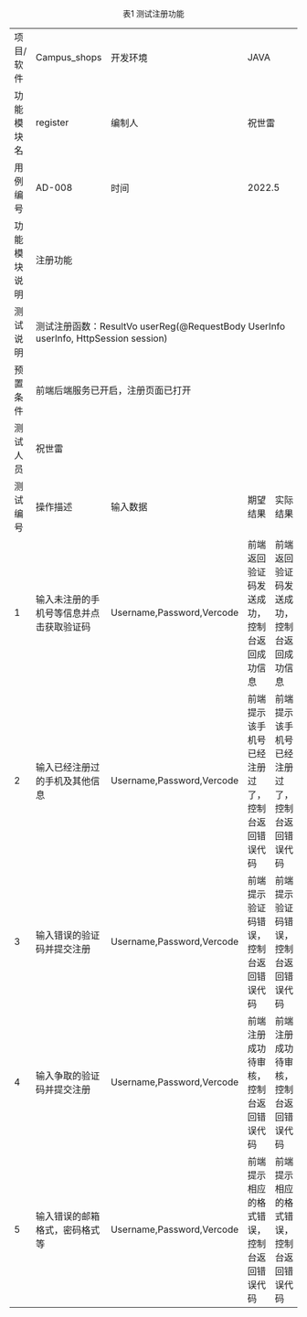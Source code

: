 <div align = "center">表1  测试注册功能</div>
<table width="100%">
	<tr>
	    <td>项目/软件</td><td>Campus_shops</td><td>开发环境</td> <td colspan="3">JAVA</td> 
	</tr>
    <tr>
	    <td>功能模块名</td> <td>register</td><td>编制人</td> <td colspan="3">祝世雷</td> 
	</tr>
    <tr>
	    <td>用例编号</td>	    <td>AD-008</td>	    <td>时间</td>       <td colspan="3">2022.5</td> 
	</tr>
    <tr>
	    <td>功能模块说明</td>    <td colspan="5">注册功能</td>
	</tr>
    <tr>
	    <td>测试说明</td>    <td colspan="5">测试注册函数：ResultVo userReg(@RequestBody UserInfo userInfo, HttpSession session) </td>
	</tr>
    <tr>
	    <td>预置条件</td>    <td colspan="5">前端后端服务已开启，注册页面已打开</td>
	</tr>
    <tr>
	    <td>测试人员</td>    <td colspan="5">祝世雷</td>
	</tr>
    <tr>
	    <td>测试编号</td> <td>操作描述</td><td>输入数据</td>  <td>期望结果</td> <td>实际结果</td> <td>测试状态</td> 
	</tr >
    <tr>
	    <td>1</td>
	    <td>输入未注册的手机号等信息并点击获取验证码</td>
	    <td>Username,Password,Vercode</td>  
        <td>前端返回验证码发送成功，控制台返回成功信息</td> 
        <td>前端返回验证码发送成功，控制台返回成功信息</td> 
        <td>P</td> 
	</tr >
    <tr>
	    <td>2</td>
	    <td>输入已经注册过的手机及其他信息</td>
	    <td>Username,Password,Vercode</td>  
        <td>前端提示该手机号已经注册过了，控制台返回错误代码</td> 
        <td>前端提示该手机号已经注册过了，控制台返回错误代码</td> 
        <td>P</td> 
	</tr >
    <tr>
	    <td>3</td>
	    <td>输入错误的验证码并提交注册</td>
	    <td>Username,Password,Vercode</td>  
        <td>前端提示验证码错误，控制台返回错误代码</td> 
        <td>前端提示验证码错误，控制台返回错误代码</td> 
        <td>P</td> 
	</tr >
    <tr>
	    <td>4</td>
	    <td>输入争取的验证码并提交注册</td>
	    <td>Username,Password,Vercode</td>  
        <td>前端注册成功待审核，控制台返回错误代码</td> 
        <td>前端注册成功待审核，控制台返回错误代码</td> 
        <td>P</td> 
	</tr >
    <tr>
	    <td>5</td>
	    <td>输入错误的邮箱格式，密码格式等</td>
	    <td>Username,Password,Vercode</td>  
        <td>前端提示相应的格式错误，控制台返回错误代码</td> 
        <td>前端提示相应的格式错误，控制台返回错误代码</td> 
        <td>P</td> 
	</tr >
</table>
